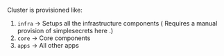 Cluster is provisioned like:
1. `infra` -> Setups all the infrastructure components ( Requires a manual provision of simplesecrets here .)
2. `core` -> Core components
3. `apps` -> All other apps